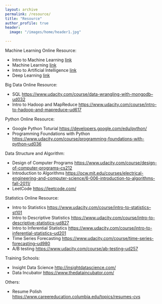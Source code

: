 ```yaml
---
layout: archive
permalink: /resource/
title: "Resource"
author_profile: true
header:
  image: "/images/home/header1.jpg"
  
---
```

Machine Learning Online Resource:
* Intro to Machine Learning
  [link](https://www.udacity.com/course/intro-to-machine-learning–ud120)
* Machine Learning
  [link](https://www.coursera.org/learn/machine-learning)
* Intro to Artificial Intelligence
  [link](https://www.udacity.com/course/intro-to-artificial-intelligence–cs271)
* Deep Learning
  [link](https://www.coursera.org/specializations/deep-learning)
  
Big Data Online Resource:
* SQL
  https://www.udacity.com/course/data-wrangling-with-mongodb–ud032
* Intro to Hadoop and MapReduce
  https://www.udacity.com/course/intro-to-hadoop-and-mapreduce–ud617

Python Online Resource:
* Google Python Toturial 
  https://developers.google.com/edu/python/
* Programming Foundations with Python 
  https://www.udacity.com/course/programming-foundations-with-python–ud036

Data Structure and Algorithm:
* Design of Computer Programs 
  https://www.udacity.com/course/design-of-computer-programs–cs212
* Introduction to Algorithms 
  https://ocw.mit.edu/courses/electrical-engineering-and-computer-science/6-006-introduction-to-algorithms-fall-2011/
* LeetCode 
  https://leetcode.com/

Statistics Online Resource:
* Intro to Statistics
  https://www.udacity.com/course/intro-to-statistics–st101
* Intro to Descriptive Statistics
  https://www.udacity.com/course/intro-to-descriptive-statistics–ud827
* Intro to Inferential Statistics
  https://www.udacity.com/course/intro-to-inferential-statistics–ud201
* Time Series Forecasting
  https://www.udacity.com/course/time-series-forecasting–ud980
* A/B testing 
  https://www.udacity.com/course/ab-testing–ud257

Training Schools:
* Insight Data Science
  http://insightdatascience.com/
* Data Incubator
  https://www.thedataincubator.com/

Others:
* Resume Polish
  https://www.careereducation.columbia.edu/topics/resumes-cvs
  
